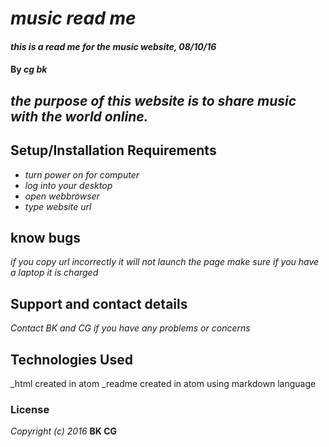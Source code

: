 # _music read me_
#### _this is a read me for the music website, 08/10/16_
#### By _**cg bk**_
## _the purpose of this website is to share music with the world online._
## Setup/Installation Requirements

* _turn power on for computer_
* _log into your desktop_
* _open webbrowser_
* _type website url_

## know bugs

_if you copy url incorrectly it will not launch the page_
_make sure if you have a laptop it is charged_

## Support and contact details

_Contact BK and CG if you have any problems or concerns_

## Technologies Used

_html created in atom
_readme created in atom using markdown language

### License

*Copyright (c) 2016* **BK CG**
